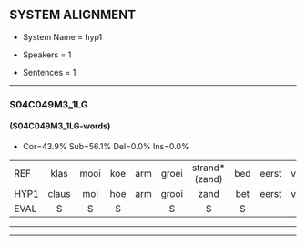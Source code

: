 
## SYSTEM ALIGNMENT

- System Name = hyp1

- Speakers = 1

- Sentences = 1

---

### S04C049M3_1LG

#### (S04C049M3_1LG-words)

- Cor=43.9%	Sub=56.1%	Del=0.0%	Ins=0.0%

|  |  |  |  |  |  |  |  |  |  |  |  |  |  |  |  |  |  |  |  |  |  |  |  |  |  |  |  |  |  |  |  |  |  |  |  |  |  |  |  |  |  |
|:--- |:---:|:---:|:---:|:---:|:---:|:---:|:---:|:---:|:---:|:---:|:---:|:---:|:---:|:---:|:---:|:---:|:---:|:---:|:---:|:---:|:---:|:---:|:---:|:---:|:---:|:---:|:---:|:---:|:---:|:---:|:---:|:---:|:---:|:---:|:---:|:---:|:---:|:---:|:---:|:---:|:---:|
| REF | klas | mooi | koe | arm | groei | strand*(zand) | bed | eerst | voor | draai | sjaal | * | herfst | duur | straat | leeuw | clown | hoek | krant | hout | vriend | gauw | chips | groen | feest | reis | jas | huis | paard | vijf | muts | nieuw | kind | bang | oog | zacht | schoen | plas | neus | knoop | plank |
| HYP1 | claus | moi | hoe | arm | grooi | zand | bet | eerst | voor | drai | saal | saal | herfst | deur | straat | leeuw | klon | hook | kront | ot | vind | gouw | ships | groen | vis | res | jas | huis | baart | vijf | muts | nieuw | kind | bang | oog | zacht | schoen | blas | neur | knoop | blang |
| EVAL | S | S | S |  | S | S | S |  |  | S | S | S |  | S |  |  | S | S | S | S | S | S | S |  | S | S |  |  | S |  |  |  |  |  |  |  |  | S | S |  | S |
---

---
